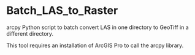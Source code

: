 # Batch_LAS_to_Raster
arcpy Python script to batch convert LAS in one directory to GeoTiff in a different directory.

This tool requires an installation of ArcGIS Pro to call the arcpy library.
